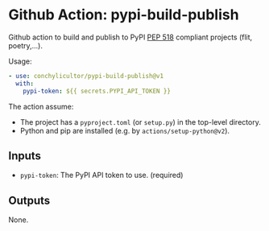 # Github Action: pypi-build-publish

Github action to build and publish to PyPI [PEP 518](https://www.python.org/dev/peps/pep-0518/) compliant projects (flit, poetry,...).

Usage:

```yaml
- use: conchylicultor/pypi-build-publish@v1
  with:
    pypi-token: ${{ secrets.PYPI_API_TOKEN }}
```

The action assume:

* The project has a `pyproject.toml` (or `setup.py`) in the top-level directory.
* Python and pip are installed (e.g. by `actions/setup-python@v2`).

## Inputs

* `pypi-token`: The PyPI API token to use. (required)

## Outputs

None.
